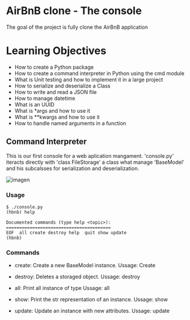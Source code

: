 # AirBnB clone - The console

The goal of the project is fully clone the AirBnB application

# Learning Objectives

- How to create a Python package
- How to create a command interpreter in Python using the cmd module
- What is Unit testing and how to implement it in a large project
- How to serialize and deserialize a Class
- How to write and read a JSON file
- How to manage datetime
- What is an UUID
- What is *args and how to use it
- What is **kwargs and how to use it
- How to handle named arguments in a function


## Command Interpreter

This is our first console for a web aplication mangament. 'console.py' iteracts directly with 'class FileStorage'
a class what manage 'BaseModel' and his subcalsses for serialization and deserialization.

![imagen](https://user-images.githubusercontent.com/110310135/221908537-5c474e0f-e1a8-487e-875d-97225db83b60.png)

### Usage

```
$ ./console.py
(hbnb) help

Documented commands (type help <topic>):
========================================
EOF  all create destroy help  quit show update
(hbnb)
```

### Commands

- create: Create a new BaseModel instance. Ussage: Create <ClassName>

- destroy: Deletes a storaged object. Ussage: destroy <ClassName> <id>

- all: Print all instance of type <ClassName> Ussage: all <ClassName>

- show: Print the str representation of an instance. Ussage: show <ClassName> <id>

- update: Update an instance with new attributes. Ussage: update <ClassName> <id> <attribute name> <attribute value>
